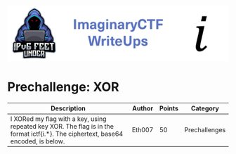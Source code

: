 ![ImaginaryCTF](../../banner.png)

# Prechallenge: XOR

|Description|Author|Points|Category|
|---|---|---|---|
|I XORed my flag with a key, using repeated key XOR. The flag is in the format ictf{i.*}. The ciphertext, base64 encoded, is below.|Eth007|50|Prechallenges|